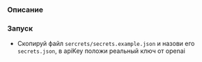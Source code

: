 ### Описание


### Запуск

- Скопируй файл `sercrets/secrets.example.json` и назови его `secrets.json`, в apiKey положи реальный ключ от openai 